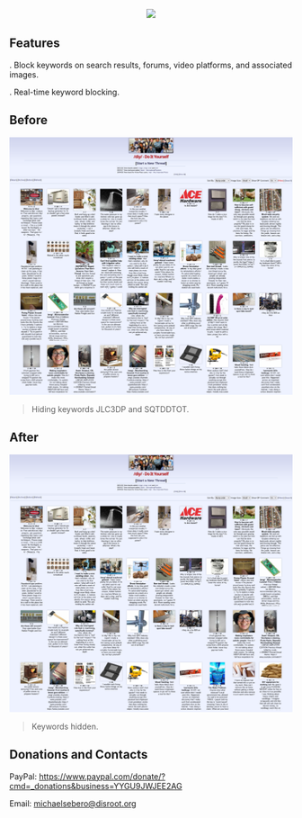 <p align="center">
	<img src="https://i.postimg.cc/YSnm6w2K/icon.png" />
                                     
## Features
. Block keywords on search results, forums, video platforms, and associated images.

. Real-time keyword blocking.
	

## Before 
![Before](https://raw.githubusercontent.com/Michael-Sebero/Firefox-Keyword-Blocker/refs/heads/main/before%20%26%20after/before.png)
	
> Hiding keywords JLC3DP and SQTDDTOT.

## After
![After](https://raw.githubusercontent.com/Michael-Sebero/Firefox-Keyword-Blocker/refs/heads/main/before%20%26%20after/after.png)
	
> Keywords hidden.

## Donations and Contacts
PayPal: https://www.paypal.com/donate/?cmd=_donations&business=YYGU9JWJEE2AG

Email: michaelsebero@disroot.org
